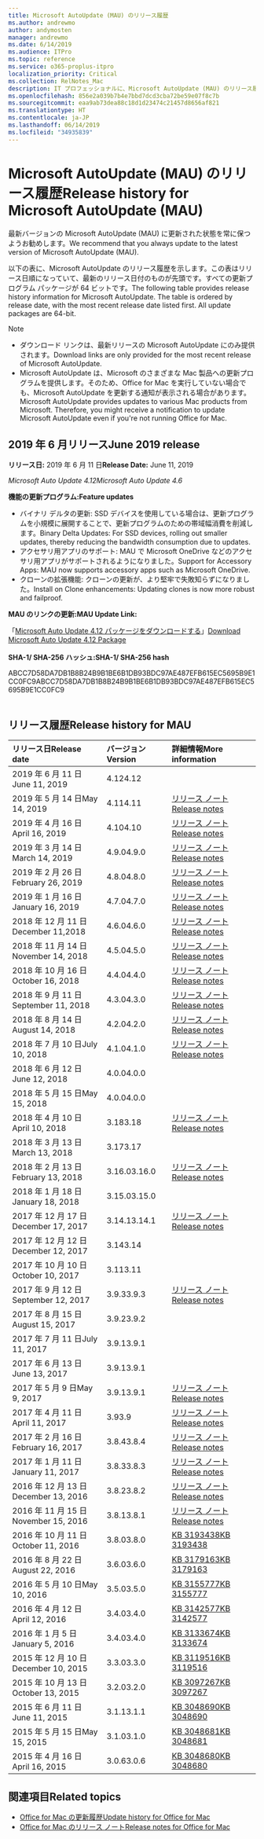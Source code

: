 ```yaml
---
title: Microsoft AutoUpdate (MAU) のリリース履歴
ms.author: andrewmo
author: andymosten
manager: andrewmo
ms.date: 6/14/2019
ms.audience: ITPro
ms.topic: reference
ms.service: o365-proplus-itpro
localization_priority: Critical
ms.collection: RelNotes_Mac
description: IT プロフェッショナルに、Microsoft AutoUpdate (MAU) のリリース履歴を提供します
ms.openlocfilehash: 856e2a039b7b4e7bbd7dcd3cba72be59e07f8c7b
ms.sourcegitcommit: eaa9ab73dea88c18d1d23474c21457d8656af821
ms.translationtype: HT
ms.contentlocale: ja-JP
ms.lasthandoff: 06/14/2019
ms.locfileid: "34935839"
---
```

# <a name="release-history-for-microsoft-autoupdate-mau"></a><span data-ttu-id="1d141-103">Microsoft AutoUpdate (MAU) のリリース履歴</span><span class="sxs-lookup"><span data-stu-id="1d141-103">Release history for Microsoft AutoUpdate (MAU)</span></span>
 
<span data-ttu-id="1d141-104">最新バージョンの Microsoft AutoUpdate (MAU) に更新された状態を常に保つようお勧めします。</span><span class="sxs-lookup"><span data-stu-id="1d141-104">We recommend that you always update to the latest version of Microsoft AutoUpdate (MAU).</span></span>

<span data-ttu-id="1d141-p101">以下の表に、Microsoft AutoUpdate のリリース履歴を示します。この表はリリース日順になっていて、最新のリリース日付のものが先頭です。すべての更新プログラム パッケージが 64 ビットです。</span><span class="sxs-lookup"><span data-stu-id="1d141-p101">The following table provides release history information for Microsoft AutoUpdate. The table is ordered by release date, with the most recent release date listed first. All update packages are 64-bit.</span></span>


> [!NOTE]
> 
> - <span data-ttu-id="1d141-108">ダウンロード リンクは、最新リリースの Microsoft AutoUpdate にのみ提供されます。</span><span class="sxs-lookup"><span data-stu-id="1d141-108">Download links are only provided for the most recent release of Microsoft AutoUpdate.</span></span>
> - <span data-ttu-id="1d141-p102">Microsoft AutoUpdate は、Microsoft のさまざまな Mac 製品への更新プログラムを提供します。そのため、Office for Mac を実行していない場合でも、Microsoft AutoUpdate を更新する通知が表示される場合があります。</span><span class="sxs-lookup"><span data-stu-id="1d141-p102">Microsoft AutoUpdate provides updates to various Mac products from Microsoft. Therefore, you might receive a notification to update Microsoft AutoUpdate even if you're not running Office for Mac.</span></span>
  
## <a name="june-2019-release"></a><span data-ttu-id="1d141-111">2019 年 6 月リリース</span><span class="sxs-lookup"><span data-stu-id="1d141-111">June 2019 release</span></span>

<span data-ttu-id="1d141-112">**リリース日:** 2019 年 6 月 11 日</span><span class="sxs-lookup"><span data-stu-id="1d141-112">**Release Date:** June 11, 2019</span></span>

<span data-ttu-id="1d141-113">*Microsoft Auto Update 4.12*</span><span class="sxs-lookup"><span data-stu-id="1d141-113">*Microsoft Auto Update 4.6*</span></span>

 <span data-ttu-id="1d141-114">**機能の更新プログラム:**</span><span class="sxs-lookup"><span data-stu-id="1d141-114">**Feature updates**</span></span>

- <span data-ttu-id="1d141-115">バイナリ デルタの更新: SSD デバイスを使用している場合は、更新プログラムを小規模に展開することで、更新プログラムのための帯域幅消費を削減します。</span><span class="sxs-lookup"><span data-stu-id="1d141-115">Binary Delta Updates: For SSD devices, rolling out smaller updates, thereby reducing the bandwidth consumption due to updates.</span></span>
- <span data-ttu-id="1d141-116">アクセサリ用アプリのサポート: MAU で Microsoft OneDrive などのアクセサリ用アプリがサポートされるようになりました。</span><span class="sxs-lookup"><span data-stu-id="1d141-116">Support for Accessory Apps: MAU now supports accessory apps such as Microsoft OneDrive.</span></span>
- <span data-ttu-id="1d141-117">クローンの拡張機能: クローンの更新が、より堅牢で失敗知らずになりました。</span><span class="sxs-lookup"><span data-stu-id="1d141-117">Install on Clone enhancements: Updating clones is now more robust and failproof.</span></span>

<span data-ttu-id="1d141-118">**MAU のリンクの更新:**</span><span class="sxs-lookup"><span data-stu-id="1d141-118">**MAU Update Link:**</span></span>

<span data-ttu-id="1d141-119">「[Microsoft Auto Update 4.12 パッケージをダウンロードする](https://officecdn.microsoft.com/pr/C1297A47-86C4-4C1F-97FA-950631F94777/MacAutoupdate/Microsoft_AutoUpdate_4.12.19060901_Updater.pkg)」</span><span class="sxs-lookup"><span data-stu-id="1d141-119">[Download Microsoft Auto Update 4.12 Package](https://officecdn.microsoft.com/pr/C1297A47-86C4-4C1F-97FA-950631F94777/MacAutoupdate/Microsoft_AutoUpdate_4.12.19060901_Updater.pkg)</span></span><br/>
<br/>
<span data-ttu-id="1d141-120">**SHA-1/ SHA-256 ハッシュ:**</span><span class="sxs-lookup"><span data-stu-id="1d141-120">**SHA-1/ SHA-256 hash**</span></span>

<span data-ttu-id="1d141-121">ABCC7D58DA7DB1B8B24B9B1BE6B1DB93BDC97AE487EFB615EC5695B9E1CC0FC9</span><span class="sxs-lookup"><span data-stu-id="1d141-121">ABCC7D58DA7DB1B8B24B9B1BE6B1DB93BDC97AE487EFB615EC5695B9E1CC0FC9</span></span>
<br/><br/>

## <a name="release-history"></a><span data-ttu-id="1d141-122">リリース履歴</span><span class="sxs-lookup"><span data-stu-id="1d141-122">Release history for MAU</span></span>

|<span data-ttu-id="1d141-123">**リリース日**</span><span class="sxs-lookup"><span data-stu-id="1d141-123">**Release date**</span></span>|<span data-ttu-id="1d141-124">**バージョン**</span><span class="sxs-lookup"><span data-stu-id="1d141-124">**Version**</span></span>|<span data-ttu-id="1d141-125">**詳細情報**</span><span class="sxs-lookup"><span data-stu-id="1d141-125">**More information**</span></span>||
|:-----|:-----|:-----|:-----|
|<span data-ttu-id="1d141-126">2019 年 6 月 11 日</span><span class="sxs-lookup"><span data-stu-id="1d141-126">June 11, 2019</span></span> <br/>|<span data-ttu-id="1d141-127">4.12</span><span class="sxs-lookup"><span data-stu-id="1d141-127">4.12</span></span> <br/> |  <br/> ||
|<span data-ttu-id="1d141-128">2019 年 5 月 14 日</span><span class="sxs-lookup"><span data-stu-id="1d141-128">May 14, 2019</span></span> <br/>|<span data-ttu-id="1d141-129">4.11</span><span class="sxs-lookup"><span data-stu-id="1d141-129">4.11</span></span> <br/> | [<span data-ttu-id="1d141-130">リリース ノート</span><span class="sxs-lookup"><span data-stu-id="1d141-130">Release notes</span></span>](release-notes-office-for-mac.md#May-2019-release) <br/> | <br/> |
|<span data-ttu-id="1d141-131">2019 年 4 月 16 日</span><span class="sxs-lookup"><span data-stu-id="1d141-131">April 16, 2019</span></span> <br/>|<span data-ttu-id="1d141-132">4.10</span><span class="sxs-lookup"><span data-stu-id="1d141-132">4.10</span></span> <br/> | [<span data-ttu-id="1d141-133">リリース ノート</span><span class="sxs-lookup"><span data-stu-id="1d141-133">Release notes</span></span>](release-notes-office-for-mac.md#April-2019-release) <br/> |<br/> |
|<span data-ttu-id="1d141-134">2019 年 3 月 14 日</span><span class="sxs-lookup"><span data-stu-id="1d141-134">March 14, 2019</span></span> <br/>|<span data-ttu-id="1d141-135">4.9.0</span><span class="sxs-lookup"><span data-stu-id="1d141-135">4.9.0</span></span> <br/> | [<span data-ttu-id="1d141-136">リリース ノート</span><span class="sxs-lookup"><span data-stu-id="1d141-136">Release notes</span></span>](release-notes-office-for-mac.md#march-2019-release) <br/> | <br/> |
|<span data-ttu-id="1d141-137">2019 年 2 月 26 日</span><span class="sxs-lookup"><span data-stu-id="1d141-137">February 26, 2019</span></span> <br/>|<span data-ttu-id="1d141-138">4.8.0</span><span class="sxs-lookup"><span data-stu-id="1d141-138">4.8.0</span></span> <br/> | [<span data-ttu-id="1d141-139">リリース ノート</span><span class="sxs-lookup"><span data-stu-id="1d141-139">Release notes</span></span>](release-notes-office-for-mac.md#january-2019-release) <br/> |<br/> |
|<span data-ttu-id="1d141-140">2019 年 1 月 16 日</span><span class="sxs-lookup"><span data-stu-id="1d141-140">January 16, 2019</span></span> <br/>|<span data-ttu-id="1d141-141">4.7.0</span><span class="sxs-lookup"><span data-stu-id="1d141-141">4.7.0</span></span> <br/> | [<span data-ttu-id="1d141-142">リリース ノート</span><span class="sxs-lookup"><span data-stu-id="1d141-142">Release notes</span></span>](release-notes-office-for-mac.md#january-2019-release) <br/> | |
|<span data-ttu-id="1d141-143">2018 年 12 月 11 日</span><span class="sxs-lookup"><span data-stu-id="1d141-143">December 11,2018</span></span> <br/>|<span data-ttu-id="1d141-144">4.6.0</span><span class="sxs-lookup"><span data-stu-id="1d141-144">4.6.0</span></span> <br/> | [<span data-ttu-id="1d141-145">リリース ノート</span><span class="sxs-lookup"><span data-stu-id="1d141-145">Release notes</span></span>](release-notes-office-for-mac.md#december-2018-release) <br/> ||
|<span data-ttu-id="1d141-146">2018 年 11 月 14 日</span><span class="sxs-lookup"><span data-stu-id="1d141-146">November 14, 2018</span></span> <br/> |<span data-ttu-id="1d141-147">4.5.0</span><span class="sxs-lookup"><span data-stu-id="1d141-147">4.5.0</span></span> <br/> |[<span data-ttu-id="1d141-148">リリース ノート</span><span class="sxs-lookup"><span data-stu-id="1d141-148">Release notes</span></span>](release-notes-office-for-mac.md#november-2018-release) <br/> | |
|<span data-ttu-id="1d141-149">2018 年 10 月 16 日</span><span class="sxs-lookup"><span data-stu-id="1d141-149">October 16, 2018</span></span> <br/> |<span data-ttu-id="1d141-150">4.4.0</span><span class="sxs-lookup"><span data-stu-id="1d141-150">4.4.0</span></span> <br/> |[<span data-ttu-id="1d141-151">リリース ノート</span><span class="sxs-lookup"><span data-stu-id="1d141-151">Release notes</span></span>](release-notes-office-for-mac.md#october-2018-release) <br/> | |
|<span data-ttu-id="1d141-152">2018 年 9 月 11 日</span><span class="sxs-lookup"><span data-stu-id="1d141-152">September 11, 2018</span></span>  <br/> |<span data-ttu-id="1d141-153">4.3.0</span><span class="sxs-lookup"><span data-stu-id="1d141-153">4.3.0</span></span>  <br/> |[<span data-ttu-id="1d141-154">リリース ノート</span><span class="sxs-lookup"><span data-stu-id="1d141-154">Release notes</span></span>](release-notes-office-for-mac.md#september-2018-release) <br/> | |
|<span data-ttu-id="1d141-155">2018 年 8 月 14 日</span><span class="sxs-lookup"><span data-stu-id="1d141-155">August 14, 2018</span></span>  <br/> |<span data-ttu-id="1d141-156">4.2.0</span><span class="sxs-lookup"><span data-stu-id="1d141-156">4.2.0</span></span>  <br/> |[<span data-ttu-id="1d141-157">リリース ノート</span><span class="sxs-lookup"><span data-stu-id="1d141-157">Release notes</span></span>](release-notes-office-for-mac.md#august-2018-release) <br/> | |
|<span data-ttu-id="1d141-158">2018 年 7 月 10 日</span><span class="sxs-lookup"><span data-stu-id="1d141-158">July 10, 2018</span></span>  <br/> |<span data-ttu-id="1d141-159">4.1.0</span><span class="sxs-lookup"><span data-stu-id="1d141-159">4.1.0</span></span>  <br/> |[<span data-ttu-id="1d141-160">リリース ノート</span><span class="sxs-lookup"><span data-stu-id="1d141-160">Release notes</span></span>](release-notes-office-for-mac.md#july-2018-release) <br/> | |
|<span data-ttu-id="1d141-161">2018 年 6 月 12 日</span><span class="sxs-lookup"><span data-stu-id="1d141-161">June 12, 2018</span></span>  <br/> |<span data-ttu-id="1d141-162">4.0.0</span><span class="sxs-lookup"><span data-stu-id="1d141-162">4.0.0</span></span>  <br/> |||
|<span data-ttu-id="1d141-163">2018 年 5 月 15 日</span><span class="sxs-lookup"><span data-stu-id="1d141-163">May 15, 2018</span></span>  <br/> |<span data-ttu-id="1d141-164">4.0.0</span><span class="sxs-lookup"><span data-stu-id="1d141-164">4.0.0</span></span>  <br/> |||
|<span data-ttu-id="1d141-165">2018 年 4 月 10 日</span><span class="sxs-lookup"><span data-stu-id="1d141-165">April 10, 2018</span></span>  <br/> |<span data-ttu-id="1d141-166">3.18</span><span class="sxs-lookup"><span data-stu-id="1d141-166">3.18</span></span>  <br/> |[<span data-ttu-id="1d141-167">リリース ノート</span><span class="sxs-lookup"><span data-stu-id="1d141-167">Release notes</span></span>](release-notes-office-for-mac.md#april-2018-release) <br/> ||
|<span data-ttu-id="1d141-168">2018 年 3 月 13 日</span><span class="sxs-lookup"><span data-stu-id="1d141-168">March 13, 2018</span></span>  <br/> |<span data-ttu-id="1d141-169">3.17</span><span class="sxs-lookup"><span data-stu-id="1d141-169">3.17</span></span>  <br/> |||
|<span data-ttu-id="1d141-170">2018 年 2 月 13 日</span><span class="sxs-lookup"><span data-stu-id="1d141-170">February 13, 2018</span></span>  <br/> |<span data-ttu-id="1d141-171">3.16.0</span><span class="sxs-lookup"><span data-stu-id="1d141-171">3.16.0</span></span>  <br/> |[<span data-ttu-id="1d141-172">リリース ノート</span><span class="sxs-lookup"><span data-stu-id="1d141-172">Release notes</span></span>](release-notes-office-for-mac.md#february-2018-release) <br/> | <br/> |
|<span data-ttu-id="1d141-173">2018 年 1 月 18 日</span><span class="sxs-lookup"><span data-stu-id="1d141-173">January 18, 2018</span></span>  <br/> |<span data-ttu-id="1d141-174">3.15.0</span><span class="sxs-lookup"><span data-stu-id="1d141-174">3.15.0</span></span>  <br/> |<br/> |
|<span data-ttu-id="1d141-175">2017 年 12 月 17 日</span><span class="sxs-lookup"><span data-stu-id="1d141-175">December 17, 2017</span></span>  <br/> |<span data-ttu-id="1d141-176">3.14.1</span><span class="sxs-lookup"><span data-stu-id="1d141-176">3.14.1</span></span>  <br/> |[<span data-ttu-id="1d141-177">リリース ノート</span><span class="sxs-lookup"><span data-stu-id="1d141-177">Release notes</span></span>](release-notes-office-for-mac.md#december-2017-release) <br/> | <br/> |
|<span data-ttu-id="1d141-178">2017 年 12 月 12 日</span><span class="sxs-lookup"><span data-stu-id="1d141-178">December 12, 2017</span></span>  <br/> |<span data-ttu-id="1d141-179">3.14</span><span class="sxs-lookup"><span data-stu-id="1d141-179">3.14</span></span>  <br/> ||  <br/> |
|<span data-ttu-id="1d141-180">2017 年 10 月 10 日</span><span class="sxs-lookup"><span data-stu-id="1d141-180">October 10, 2017</span></span>  <br/> |<span data-ttu-id="1d141-181">3.11</span><span class="sxs-lookup"><span data-stu-id="1d141-181">3.11</span></span>  <br/> ||<br/> |
|<span data-ttu-id="1d141-182">2017 年 9 月 12 日</span><span class="sxs-lookup"><span data-stu-id="1d141-182">September 12, 2017</span></span>  <br/> |<span data-ttu-id="1d141-183">3.9.3</span><span class="sxs-lookup"><span data-stu-id="1d141-183">3.9.3</span></span>  <br/> |[<span data-ttu-id="1d141-184">リリース ノート</span><span class="sxs-lookup"><span data-stu-id="1d141-184">Release notes</span></span>](release-notes-office-for-mac.md#september-2017-release) <br/> |<br/> |
|<span data-ttu-id="1d141-185">2017 年 8 月 15 日</span><span class="sxs-lookup"><span data-stu-id="1d141-185">August 15, 2017</span></span>  <br/> |<span data-ttu-id="1d141-186">3.9.2</span><span class="sxs-lookup"><span data-stu-id="1d141-186">3.9.2</span></span>  <br/> || <br/> |
|<span data-ttu-id="1d141-187">2017 年 7 月 11 日</span><span class="sxs-lookup"><span data-stu-id="1d141-187">July 11, 2017</span></span>  <br/> |<span data-ttu-id="1d141-188">3.9.1</span><span class="sxs-lookup"><span data-stu-id="1d141-188">3.9.1</span></span>  <br/> || <br/> |
|<span data-ttu-id="1d141-189">2017 年 6 月 13 日</span><span class="sxs-lookup"><span data-stu-id="1d141-189">June 13, 2017</span></span>  <br/> |<span data-ttu-id="1d141-190">3.9.1</span><span class="sxs-lookup"><span data-stu-id="1d141-190">3.9.1</span></span>  <br/> || <br/> |
|<span data-ttu-id="1d141-191">2017 年 5 月 9 日</span><span class="sxs-lookup"><span data-stu-id="1d141-191">May 9, 2017</span></span>  <br/> |<span data-ttu-id="1d141-192">3.9.1</span><span class="sxs-lookup"><span data-stu-id="1d141-192">3.9.1</span></span>  <br/> |[<span data-ttu-id="1d141-193">リリース ノート</span><span class="sxs-lookup"><span data-stu-id="1d141-193">Release notes</span></span>](release-notes-office-for-mac.md#may-2017-release) <br/> | <br/> |
|<span data-ttu-id="1d141-194">2017 年 4 月 11 日</span><span class="sxs-lookup"><span data-stu-id="1d141-194">April 11, 2017</span></span>  <br/> |<span data-ttu-id="1d141-195">3.9</span><span class="sxs-lookup"><span data-stu-id="1d141-195">3.9</span></span>  <br/> |[<span data-ttu-id="1d141-196">リリース ノート</span><span class="sxs-lookup"><span data-stu-id="1d141-196">Release notes</span></span>](release-notes-office-for-mac.md#april-2017-release) <br/> |  <br/> |
|<span data-ttu-id="1d141-197">2017 年 2 月 16 日</span><span class="sxs-lookup"><span data-stu-id="1d141-197">February 16, 2017</span></span>  <br/> |<span data-ttu-id="1d141-198">3.8.4</span><span class="sxs-lookup"><span data-stu-id="1d141-198">3.8.4</span></span>  <br/> |[<span data-ttu-id="1d141-199">リリース ノート</span><span class="sxs-lookup"><span data-stu-id="1d141-199">Release notes</span></span>](release-notes-office-for-mac.md#february-2017-release) <br/> | <br/> |
|<span data-ttu-id="1d141-200">2017 年 1 月 11 日</span><span class="sxs-lookup"><span data-stu-id="1d141-200">January 11, 2017</span></span>  <br/> |<span data-ttu-id="1d141-201">3.8.3</span><span class="sxs-lookup"><span data-stu-id="1d141-201">3.8.3</span></span>  <br/> |[<span data-ttu-id="1d141-202">リリース ノート</span><span class="sxs-lookup"><span data-stu-id="1d141-202">Release notes</span></span>](release-notes-office-for-mac.md#january-2017-release) <br/> | <br/> |
|<span data-ttu-id="1d141-203">2016 年 12 月 13 日</span><span class="sxs-lookup"><span data-stu-id="1d141-203">December 13, 2016</span></span>  <br/> |<span data-ttu-id="1d141-204">3.8.2</span><span class="sxs-lookup"><span data-stu-id="1d141-204">3.8.2</span></span>  <br/> |[<span data-ttu-id="1d141-205">リリース ノート</span><span class="sxs-lookup"><span data-stu-id="1d141-205">Release notes</span></span>](release-notes-office-for-mac.md#december-2016-release) <br/> | <br/> |
|<span data-ttu-id="1d141-206">2016 年 11 月 15 日</span><span class="sxs-lookup"><span data-stu-id="1d141-206">November 15, 2016</span></span>  <br/> |<span data-ttu-id="1d141-207">3.8.1</span><span class="sxs-lookup"><span data-stu-id="1d141-207">3.8.1</span></span>  <br/> |[<span data-ttu-id="1d141-208">リリース ノート</span><span class="sxs-lookup"><span data-stu-id="1d141-208">Release notes</span></span>](release-notes-office-for-mac.md#november-2016-release) <br/> | <br/> |
|<span data-ttu-id="1d141-209">2016 年 10 月 11 日</span><span class="sxs-lookup"><span data-stu-id="1d141-209">October 11, 2016</span></span>  <br/> |<span data-ttu-id="1d141-210">3.8.0</span><span class="sxs-lookup"><span data-stu-id="1d141-210">3.8.0</span></span>  <br/> |[<span data-ttu-id="1d141-211">KB 3193438</span><span class="sxs-lookup"><span data-stu-id="1d141-211">KB 3193438</span></span>](https://support.microsoft.com/kb/3193438) <br/> | <br/> |
|<span data-ttu-id="1d141-212">2016 年 8 月 22 日</span><span class="sxs-lookup"><span data-stu-id="1d141-212">August 22, 2016</span></span>  <br/> |<span data-ttu-id="1d141-213">3.6.0</span><span class="sxs-lookup"><span data-stu-id="1d141-213">3.6.0</span></span>  <br/> |[<span data-ttu-id="1d141-214">KB 3179163</span><span class="sxs-lookup"><span data-stu-id="1d141-214">KB 3179163</span></span>](https://support.microsoft.com/kb/3179163) <br/> | <br/> |
|<span data-ttu-id="1d141-215">2016 年 5 月 10 日</span><span class="sxs-lookup"><span data-stu-id="1d141-215">May 10, 2016</span></span>  <br/> |<span data-ttu-id="1d141-216">3.5.0</span><span class="sxs-lookup"><span data-stu-id="1d141-216">3.5.0</span></span>  <br/> |[<span data-ttu-id="1d141-217">KB 3155777</span><span class="sxs-lookup"><span data-stu-id="1d141-217">KB 3155777</span></span>](https://support.microsoft.com/kb/3155777) <br/> | <br/> |
|<span data-ttu-id="1d141-218">2016 年 4 月 12 日</span><span class="sxs-lookup"><span data-stu-id="1d141-218">April 12, 2016</span></span>  <br/> |<span data-ttu-id="1d141-219">3.4.0</span><span class="sxs-lookup"><span data-stu-id="1d141-219">3.4.0</span></span>  <br/> |[<span data-ttu-id="1d141-220">KB 3142577</span><span class="sxs-lookup"><span data-stu-id="1d141-220">KB 3142577</span></span>](https://support.microsoft.com/kb/3142577) <br/> | <br/> |
|<span data-ttu-id="1d141-221">2016 年 1 月 5 日</span><span class="sxs-lookup"><span data-stu-id="1d141-221">January 5, 2016</span></span>  <br/> |<span data-ttu-id="1d141-222">3.4.0</span><span class="sxs-lookup"><span data-stu-id="1d141-222">3.4.0</span></span>  <br/> |[<span data-ttu-id="1d141-223">KB 3133674</span><span class="sxs-lookup"><span data-stu-id="1d141-223">KB 3133674</span></span>](https://support.microsoft.com/kb/3133674) <br/> | <br/> |
|<span data-ttu-id="1d141-224">2015 年 12 月 10 日</span><span class="sxs-lookup"><span data-stu-id="1d141-224">December 10, 2015</span></span>  <br/> |<span data-ttu-id="1d141-225">3.3.0</span><span class="sxs-lookup"><span data-stu-id="1d141-225">3.3.0</span></span>  <br/> |[<span data-ttu-id="1d141-226">KB 3119516</span><span class="sxs-lookup"><span data-stu-id="1d141-226">KB 3119516</span></span>](https://support.microsoft.com/kb/3119516) <br/> | <br/> |
|<span data-ttu-id="1d141-227">2015 年 10 月 13 日</span><span class="sxs-lookup"><span data-stu-id="1d141-227">October 13, 2015</span></span>  <br/> |<span data-ttu-id="1d141-228">3.2.0</span><span class="sxs-lookup"><span data-stu-id="1d141-228">3.2.0</span></span>  <br/> |[<span data-ttu-id="1d141-229">KB 3097267</span><span class="sxs-lookup"><span data-stu-id="1d141-229">KB 3097267</span></span>](https://support.microsoft.com/kb/3097267) <br/> | <br/> |
|<span data-ttu-id="1d141-230">2015 年 6 月 11 日</span><span class="sxs-lookup"><span data-stu-id="1d141-230">June 11, 2015</span></span>  <br/> |<span data-ttu-id="1d141-231">3.1.1</span><span class="sxs-lookup"><span data-stu-id="1d141-231">3.1.1</span></span>  <br/> |[<span data-ttu-id="1d141-232">KB 3048690</span><span class="sxs-lookup"><span data-stu-id="1d141-232">KB 3048690</span></span>](https://support.microsoft.com/kb/3048690) <br/> | <br/> |
|<span data-ttu-id="1d141-233">2015 年 5 月 15 日</span><span class="sxs-lookup"><span data-stu-id="1d141-233">May 15, 2015</span></span>  <br/> |<span data-ttu-id="1d141-234">3.1.0</span><span class="sxs-lookup"><span data-stu-id="1d141-234">3.1.0</span></span>  <br/> |[<span data-ttu-id="1d141-235">KB 3048681</span><span class="sxs-lookup"><span data-stu-id="1d141-235">KB 3048681</span></span>](https://support.microsoft.com/kb/3048681) <br/> | <br/> |
|<span data-ttu-id="1d141-236">2015 年 4 月 16 日</span><span class="sxs-lookup"><span data-stu-id="1d141-236">April 16, 2015</span></span>  <br/> |<span data-ttu-id="1d141-237">3.0.6</span><span class="sxs-lookup"><span data-stu-id="1d141-237">3.0.6</span></span>  <br/> |[<span data-ttu-id="1d141-238">KB 3048680</span><span class="sxs-lookup"><span data-stu-id="1d141-238">KB 3048680</span></span>](https://support.microsoft.com/kb/3048680) <br/> | <br/> |

## <a name="related-topics"></a><span data-ttu-id="1d141-239">関連項目</span><span class="sxs-lookup"><span data-stu-id="1d141-239">Related topics</span></span>

- [<span data-ttu-id="1d141-240">Office for Mac の更新履歴</span><span class="sxs-lookup"><span data-stu-id="1d141-240">Update history for Office for Mac</span></span>](update-history-office-for-mac.md)
- [<span data-ttu-id="1d141-241">Office for Mac のリリース ノート</span><span class="sxs-lookup"><span data-stu-id="1d141-241">Release notes for Office for Mac</span></span>](release-notes-office-for-mac.md) 